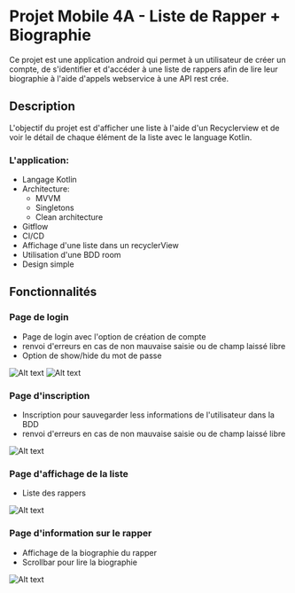 # Projet Mobile 4A - Liste de Rapper + Biographie

Ce projet est une application android qui permet à un utilisateur de créer un compte, de s'identifier et d'accéder à une liste de rappers 
afin de lire leur biographie à l'aide d'appels webservice à une API rest crée.

## Description

L'objectif du projet est d'afficher une liste à l'aide d'un Recyclerview et de voir le détail de chaque élément de la liste avec le language Kotlin.

### L'application:

* Langage Kotlin
* Architecture:
  * MVVM
  * Singletons
  * Clean architecture
* Gitflow
* CI/CD
* Affichage d'une liste dans un recyclerView
* Utilisation d'une BDD room
* Design simple

## Fonctionnalités


### Page de login
* Page de login avec l'option de création de compte
* renvoi d'erreurs en cas de non mauvaise saisie ou de champ laissé libre
* Option de show/hide du mot de passe

![Alt text](/images/log1.png "Optional Title")
![Alt text](/images/log2.png "Optional Title")

### Page d'inscription
* Inscription pour sauvegarder less informations de l'utilisateur dans la BDD
* renvoi d'erreurs en cas de non mauvaise saisie ou de champ laissé libre

![Alt text](/images/reg.png "Optional Title")

### Page d'affichage de la liste
* Liste des rappers

![Alt text](/images/list.png "Optional Title")

### Page d'information sur le rapper
* Affichage de la biographie du rapper
* Scrollbar pour lire la biographie

![Alt text](/images/bio.png "Optional Title")
